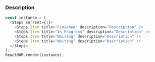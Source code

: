 ### Description

<!--start-code-->

```js
const instance = (
  <Steps current={1}>
    <Steps.Item title="Finished" description="Description" />
    <Steps.Item title="In Progress" description="Description" />
    <Steps.Item title="Waiting" description="Description" />
    <Steps.Item title="Waiting" description="Description" />
  </Steps>
);
ReactDOM.render(instance);
```

<!--end-code-->
